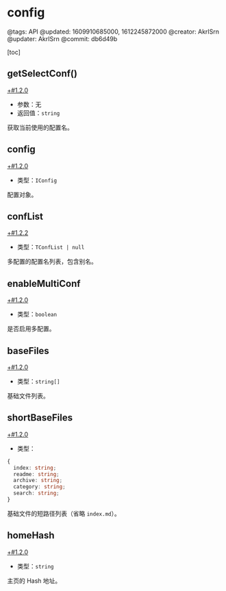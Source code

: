 # config

@tags: API
@updated: 1609910685000, 1612245872000
@creator: AkrISrn
@updater: AkrISrn
@commit: db6d49b

[toc]

## getSelectConf()

[+#1.2.0](/snippets/version-when-last-update.md)

- 参数：无
- 返回值：`string`

获取当前使用的配置名。

## config

[+#1.2.0](/snippets/version-when-last-update.md)

- 类型：`IConfig`

配置对象。

## confList

[+#1.2.2](/snippets/version-when-last-update.md)

- 类型：`TConfList | null`

多配置的配置名列表，包含别名。

## enableMultiConf

[+#1.2.0](/snippets/version-when-last-update.md)

- 类型：`boolean`

是否启用多配置。

## baseFiles

[+#1.2.0](/snippets/version-when-last-update.md)

- 类型：`string[]`

基础文件列表。

## shortBaseFiles

[+#1.2.0](/snippets/version-when-last-update.md)

- 类型：

```ts
{
  index: string;
  readme: string;
  archive: string;
  category: string;
  search: string;
}
```

基础文件的短路径列表（省略 `index.md`）。

## homeHash

[+#1.2.0](/snippets/version-when-last-update.md)

- 类型：`string`

主页的 Hash 地址。
